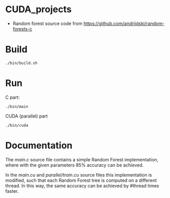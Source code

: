 # CUDA_projects
* Random forest source code from https://github.com/andriidski/random-forests-c

# Build
```
./bin/build.sh
```

# Run
C part:
```
./bin/main
```
CUDA (parallel) part
```
./bin/cuda
```

# Documentation
The *main.c* source file contains a simple Random Forest implementation, where with the given
parameters 85% accuracy can be achieved.

In the *main.cu* and *parallel/train.cu* source files this implementation is modified, such that
each Random Forest tree is computed on a different thread.
In this way, the same accuracy can be achieved by #thread times faster.